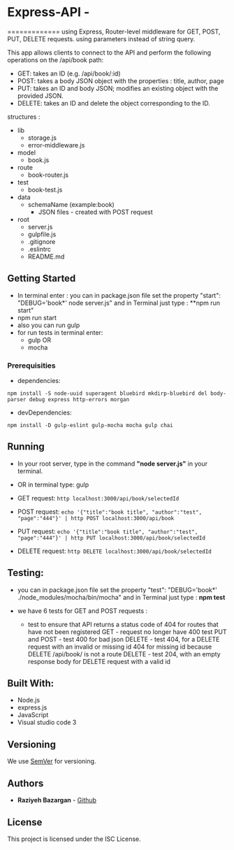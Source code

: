 # Express-API -
=============
using Express, Router-level middleware for GET, POST, PUT, DELETE requests.
using parameters instead of string query.

This app allows clients to connect to the API and perform the following operations on the /api/book path:

 - GET: takes an ID (e.g. /api/book/:id)
 - POST: takes a body JSON object with the properties : title, author, page
 - PUT: takes an ID and body JSON; modifies an existing object with the provided JSON.
 - DELETE: takes an ID and delete the object corresponding to the ID.

structures :
- lib
    - storage.js
    - error-middleware.js
- model
    - book.js
- route
    - book-router.js
- test
    - book-test.js
- data
    - schemaName (example:book)
        - JSON files - created with POST request
- root
    - server.js
    - gulpfile.js
    - .gitignore
    - .eslintrc
    - README.md

## Getting Started
- In terminal enter : you can in package.json file set the property "start": "DEBUG='book*' node server.js" and in Terminal just type : **npm run start"
- npm run start
- also you can run gulp
- for run tests in terminal enter:
    - gulp  OR
    - mocha


### Prerequisities

- dependencies:

```
npm install -S node-uuid superagent bluebird mkdirp-bluebird del body-parser debug express http-errors morgan

```

- devDependencies:

```
npm install -D gulp-eslint gulp-mocha mocha gulp chai

```

## Running

- In your root server, type in the command **"node server.js"** in your terminal.
- OR in terminal type: gulp


- GET request:
    ```http localhost:3000/api/book/selectedId ```

- POST request:
    ```echo '{"title":"book title", "author":"test", "page":"444"}' | http POST localhost:3000/api/book ```

- PUT request:
    ```echo '{"title":"book title", "author":"test", "page":"444"}' | http PUT localhost:3000/api/book/selectedId ```

- DELETE request:
    ```http DELETE localhost:3000/api/book/selectedId ```

## Testing:
- you can in package.json file set the property "test": "DEBUG='book*' ./node_modules/mocha/bin/mocha" and in Terminal just type : **npm test**

- we have 6 tests for GET and POST requests :
    - test to ensure that  API returns a status code of 404 for routes that have not been registered
    GET - request no longer have 400 test
    PUT and POST - test 400 for bad json
    DELETE - test 404, for a DELETE request with an invalid or missing id 404 for missing id because DELETE /api/book/ is not a route
    DELETE - test 204, with an empty response body for DELETE request with a valid id

## Built With:
* Node.js
* express.js
* JavaScript
* Visual studio code 3

## Versioning

We use [SemVer](http://semver.org/) for versioning.

## Authors

* **Raziyeh Bazargan** - [Github](https://github.com/RaziyehBazargan)

## License

This project is licensed under the ISC License.
